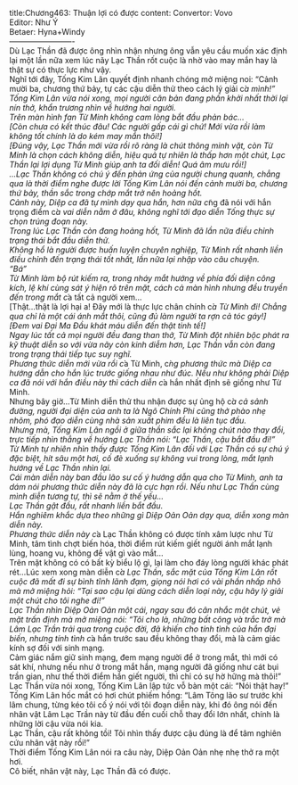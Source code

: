 title:Chương463: Thuận lợi có được
content:
Convertor: Vovo<br>Editor: Như Ý<br>Betaer: Hyna+Windy<br>————————-<br>Dù Lạc Thần đã được ông nhìn nhận nhưng ông vẫn yêu cầu muốn xác định lại một lần nữa xem lúc nãy Lạc Thần rốt cuộc là nhờ vào may mắn hay là thật sự có thực lực như vậy.<br>Nghĩ tới đây, Tống Kim Lân quyết định nhanh chóng mở miệng noi: “Cảnh mười ba, chương thứ bảy, tự các cậu diễn thử theo cách lý giải c*̉a mình!”<br>Tống Kim Lân vừa nói xong, mọi người căn bản đang phấn khởi nhất thời lại nín thở, khẩn trương nhìn về hướng hai người.<br>Trên màn hình fan Từ Minh không cam lòng bắt đầu phản bác…<br>[Còn chưa có kết thúc đâu! Các người gấp cái gì chứ! Mới vừa rồi làm không tốt chính là do kém may mắn thôi!]<br>[Đúng vậy, Lạc Thần mới vừa rồi rõ ràng là chút thông minh vặt, còn Từ Minh là chọn cách không diễn, hiệu quả tự nhiên là thấp hơn một chút, Lạc Thần lại lợi dụng Từ Minh giúp anh ta đối diễn! Quá âm mưu rồi!]<br>…Lạc Thần không có chú ý đến phản ứng của người chung quanh, chẳng qua là thời điểm nghe được lời Tống Kim Lân nói đến cảnh mười ba, chương thứ bảy, thần sắc trong chớp mắt trở nên hoảng hốt.<br>Cảnh này, Diệp ca đã tự mình dạy qua hắn, hơn nữa c*̃ng đã nói với hắn trọng điểm c*̉a vai diễn nằm ở đâu, không nghĩ tới đạo diễn Tống thực sự chọn trúng đoạn này.<br>Trong lúc Lạc Thần còn đang hoảng hốt, Từ Minh đã lần nữa điều chỉnh trạng thái bắt đầu diễn thử.<br>Không hổ là người được huấn luyện chuyên nghiệp, Từ Minh rất nhanh liền điều chỉnh đến trạng thái tốt nhất, lần nữa lại nhập vào câu chuyện.<br>“Bá”<br>Từ Minh làm bộ rút kiếm ra, trong nháy mắt hướng về phía đối diện công kích, lệ khí cùng sát ý hiện rõ trên mặt, cách cả màn hình nhưng đều truyền đến trong mắt c*̉a tất cả người xem…<br>[Thật…thật là lợi hại a! Đây mới là thực lực chân chính c*̉a Từ Minh đi! Chẳng qua chỉ là một cái ánh mắt thôi, cũng đủ làm người ta rợn cả tóc gáy!]<br>[Đem vai Đại Ma Đầu khát máu diễn đến thật tinh tế!]<br>Ngay lúc tất cả mọi người đều đang than thở, Từ Minh đột nhiên bộc phát ra kỹ thuật diễn so với vừa nãy còn kinh diễm hơn, Lạc Thần vẫn còn đang trong trạng thái tiếp tục suy nghĩ.<br>Phương thức diễn mới vừa rồi c*̉a Từ Minh, c*̀ng phương thức mà Diệp ca hướng dẫn cho hắn lúc trước giống nhau như đúc. Nếu như không phải Diệp ca đã nói với hắn điều này thì cách diễn c*̉a hắn nhất định sẽ giống như Từ Minh.<br>Nhưng bây giờ…Từ Minh diễn thử thu nhận được sự ủng hộ c*̉a cả sảnh đường, người đại diện của anh ta là Ngô Chính Phi cũng thở phào nhẹ nhõm, phó đạo diễn cùng nhà sản xuất phim đều là liên tục đầu.<br>Nhưng mà, Tống Kim Lân ngồi ở giữa thần sắc lại không chút nào thay đổi, trực tiếp nhìn thẳng về hướng Lạc Thần nói: “Lạc Thần, cậu bắt đầu đi!”<br>Từ Minh tự nhiên nhìn thấy được Tống Kim Lân đối với Lạc Thần có sự chú ý đặc biệt, hít sâu một hơi, cố đè xuống sự không vui trong lòng, mắt lạnh hướng về Lạc Thần nhìn lại.<br>Cái màn diễn này ban đầu lão sư cố ý hướng dẫn qua cho Từ Minh, anh ta dám nói phương thức diễn này đã là cực hạn rồi. Nếu như Lạc Thần cùng mình diễn tương tự, thì sẽ nằm ở thế yếu…<br>Lạc Thần gật đầu, rất nhanh liền bắt đầu.<br>Hắn nghiêm khắc dựa theo những gì Diệp Oản Oản dạy qua, diễn xong màn diễn này.<br>Phương thức diễn này c*̉a Lạc Thần không có được tính xâm lược như Từ Minh, tâm tình chợt biến hóa, thời điểm rút kiếm giết người ánh mắt lạnh lùng, hoang vu, không để vật gì vào mắt…<br>Trên mặt không có có bất kỳ biểu lộ gì, lại làm cho đáy lòng người khác phát rét…Lúc xem xong màn diễn c*̉a Lạc Thần, sắc mặt của Tống Kim Lân rốt cuộc đã mất đi sự bình tĩnh lãnh đạm, giọng nói hơi có vài phần nhấp nhô mà mở miệng hỏi: “Tại sao cậu lại dùng cách diễn loại này, cậu hãy lý giải một chút cho tôi nghe đi!”<br>Lạc Thần nhìn Diệp Oản Oản một cái, ngay sau đó cân nhắc một chút, vẻ mặt trấn định mà mở miệng nói: “Tôi cho là, những bất công và trắc trở mà Lâm Lạc Trần trải qua trong cuộc đời, đã khiến cho tính tình của hắn đại biến, nhưng tính tình c*̉a hắn trước sau đều không thay đổi, mà là cảm giác kính sợ đối với sinh mạng.<br>Cảm giác nắm giữ sinh mạng, đem mạng người để ở trong mắt, thì mới có sát khí, nhưng nếu như ở trong mắt hắn, mạng người đã giống như cát bụi trần gian, như thế thời điểm hắn giết người, thì chỉ có sự hờ hững mà thôi!”<br>Lạc Thần vừa nói xong, Tống Kim Lân lập tức vỗ bàn một cái: “Nói thật hay!”<br>Tống Kim Lân hốc mắt có hơi chút phiếm hồng: “Lâm Tông lão sư trước khi lâm chung, từng kéo tôi cố ý nói với tôi đoạn diễn này, khi đó ông nói đến nhân vật Lâm Lạc Trần này từ đầu đến cuối chỗ thay đổi lớn nhất, chính là những lời cậu vừa nói kia.<br>Lạc Thần, cậu rất không tồi! Tôi nhìn thấy được cậu đúng là để tâm nghiên cứu nhân vật này rồi!”<br>Thời điểm Tống Kim Lân nói ra câu này, Diệp Oản Oản nhẹ nhẹ thở ra một hơi.<br>Cô biết, nhân vật này, Lạc Thần đã có được.